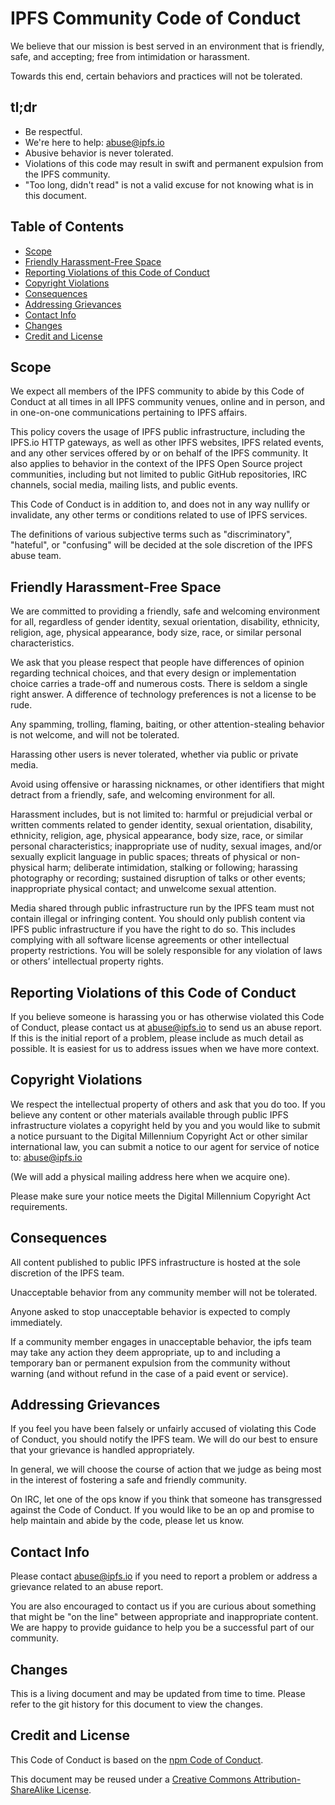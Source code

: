 # IPFS Community Code of Conduct

We believe that our mission is best served in an environment that is friendly,
safe, and accepting; free from intimidation or harassment.

Towards this end, certain behaviors and practices will not be tolerated.

## tl;dr

- Be respectful.
- We're here to help: abuse@ipfs.io
- Abusive behavior is never tolerated.
- Violations of this code may result in swift and permanent expulsion from the IPFS community.
- "Too long, didn't read" is not a valid excuse for not knowing what is in this document.

## Table of Contents

- [Scope](#scope)
- [Friendly Harassment-Free Space](#friendly-harassment-free-space)
- [Reporting Violations of this Code of Conduct](#reporting-violations-of-this-code-of-conduct)
- [Copyright Violations](#copyright-violations)
- [Consequences](#consequences)
- [Addressing Grievances](#addressing-grievances)
- [Contact Info](#contact-info)
- [Changes](#changes)
- [Credit and License](#credit-and-license)

## Scope

We expect all members of the IPFS community to abide by this Code of Conduct
at all times in all IPFS community venues, online and in person, and in one-on-one
communications pertaining to IPFS affairs.

This policy covers the usage of IPFS public infrastructure, including the
IPFS.io HTTP gateways, as well as other IPFS websites, IPFS related events,
and any other services offered by or on behalf of the IPFS community. It also
applies to behavior in the context of the IPFS Open Source project
communities, including but not limited to public GitHub repositories, IRC
channels, social media, mailing lists, and public events.

This Code of Conduct is in addition to, and does not in any way nullify or
invalidate, any other terms or conditions related to use of IPFS services.

The definitions of various subjective terms such as "discriminatory",
"hateful", or "confusing" will be decided at the sole discretion of the IPFS
abuse team.

## Friendly Harassment-Free Space

We are committed to providing a friendly, safe and welcoming environment for
all, regardless of gender identity, sexual orientation, disability, ethnicity,
religion, age, physical appearance, body size, race, or similar personal
characteristics.

We ask that you please respect that people have differences of opinion
regarding technical choices, and that every design or implementation choice
carries a trade-off and numerous costs. There is seldom a single right answer.
A difference of technology preferences is not a license to be rude.

Any spamming, trolling, flaming, baiting, or other attention-stealing
behavior is not welcome, and will not be tolerated.

Harassing other users is never tolerated, whether via public or private media.

Avoid using offensive or harassing nicknames, or other identifiers that might
detract from a friendly, safe, and welcoming environment for all.

Harassment includes, but is not limited to: harmful or prejudicial verbal or
written comments related to gender identity, sexual orientation, disability,
ethnicity, religion, age, physical appearance, body size, race, or similar
personal characteristics; inappropriate use of nudity, sexual images, and/or
sexually explicit language in public spaces; threats of physical or non-
physical harm; deliberate intimidation, stalking or following; harassing
photography or recording; sustained disruption of talks or other events;
inappropriate physical contact; and unwelcome sexual attention.

Media shared through public infrastructure run by the IPFS team must not
contain illegal or infringing content. You should only publish content via
IPFS public infrastructure if you have the right to do so. This includes
complying with all software license agreements or other intellectual property
restrictions. You will be solely responsible for any violation of laws or
others’ intellectual property rights.

## Reporting Violations of this Code of Conduct

If you believe someone is harassing you or has otherwise violated this Code of
Conduct, please contact us at abuse@ipfs.io to send us an abuse report. If
this is the initial report of a problem, please include as much detail as
possible. It is easiest for us to address issues when we have more context.

## Copyright Violations

We respect the intellectual property of others and ask that you do too. If you
believe any content or other materials available through public IPFS
infrastructure violates a copyright held by you and you would like to submit a
notice pursuant to the Digital Millennium Copyright Act or other similar
international law, you can submit a notice to our agent for service of notice
to: abuse@ipfs.io

(We will add a physical mailing address here when we acquire one).

Please make sure your notice meets the Digital Millennium Copyright Act
requirements.

## Consequences

All content published to public IPFS infrastructure is hosted at the sole
discretion of the IPFS team.

Unacceptable behavior from any community member will not be tolerated.

Anyone asked to stop unacceptable behavior is expected to comply immediately.

If a community member engages in unacceptable behavior, the ipfs team
may take any action they deem appropriate, up to and including a temporary ban
or permanent expulsion from the community without warning (and without refund
in the case of a paid event or service).

## Addressing Grievances

If you feel you have been falsely or unfairly accused of violating this Code
of Conduct, you should notify the IPFS team. We will do our best to ensure
that your grievance is handled appropriately.

In general, we will choose the course of action that we judge as being most in
the interest of fostering a safe and friendly community.

On IRC, let one of the ops know if you think that someone has transgressed
against the Code of Conduct. If you would like to be an op and promise to
help maintain and abide by the code, please let us know.

## Contact Info

Please contact abuse@ipfs.io if you need to report a problem or address a
grievance related to an abuse report.

You are also encouraged to contact us if you are curious about something that
might be "on the line" between appropriate and inappropriate content. We are
happy to provide guidance to help you be a successful part of our community.

## Changes

This is a living document and may be updated from time to time. Please refer
to the git history for this document to view the changes.

## Credit and License
This Code of Conduct is based on the
[npm Code of Conduct](https://www.npmjs.com/policies/conduct).

This document may be reused under a [Creative Commons Attribution-ShareAlike
License](http://creativecommons.org/licenses/by-sa/4.0/).
